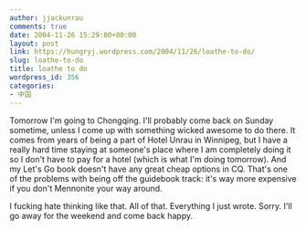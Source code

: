 ```yaml
---
author: jjackunrau
comments: true
date: 2004-11-26 15:29:00+00:00
layout: post
link: https://hungryj.wordpress.com/2004/11/26/loathe-to-do/
slug: loathe-to-do
title: loathe to do
wordpress_id: 356
categories:
- 中国
---
```


Tomorrow I'm going to Chongqing.  I'll probably come back on Sunday sometime, unless I come up with something wicked awesome to do there.  It comes from years of being a part of Hotel Unrau in Winnipeg, but I have a really hard time staying at someone's place where I am completely doing it so I don't have to pay for a hotel (which is what I'm doing tomorrow).  And my Let's Go book doesn't have any great cheap options in CQ.  That's one of the problems with being off the guidebook track: it's way more expensive if you don't Mennonite your way around.    
  
I fucking hate thinking like that.  All of that.  Everything I just wrote.  Sorry.  I'll go away for the weekend and come back happy.
